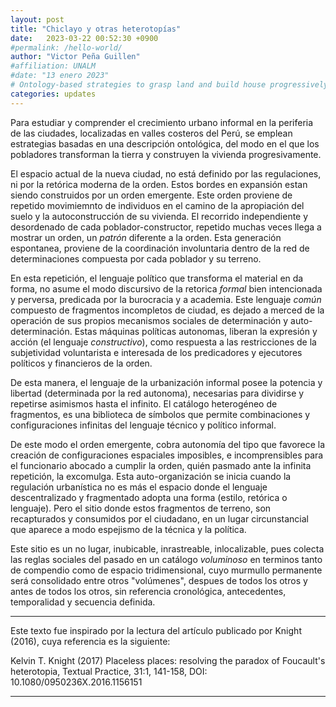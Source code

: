 ```yaml
---
layout: post
title: "Chiclayo y otras heterotopías"
date:   2023-03-22 00:52:30 +0900
#permalink: /hello-world/
author: "Victor Peña Guillen"
#affiliation: UNALM
#date: "13 enero 2023"
# Ontology-based strategies to grasp land and build house progressively
categories: updates
---
```


Para estudiar y comprender el crecimiento urbano informal en la periferia de las ciudades, localizadas en valles costeros del Perú, se emplean estrategias basadas en una descripción ontológica, del modo en el que los pobladores transforman la tierra y construyen la vivienda progresivamente.

El espacio actual de la nueva ciudad, no está definido por las regulaciones, ni por la retórica moderna de la orden.
Estos bordes en expansión estan siendo construidos por un orden emergente.
Este orden proviene de repetido movimiemnto de individuos en el camino de la apropiación del suelo y la autoconstrucción de su vivienda.
El recorrido independiente y desordenado de cada poblador-constructor, repetido muchas veces llega a mostrar un orden, un _patrón_ diferente a la orden.
Esta generación espontanea, proviene de la coordinación involuntaria dentro de la red de determinaciones compuesta por cada poblador y su terreno.

En esta repetición, el lenguaje político que transforma el material en  da forma, no asume el modo discursivo de la retorica _formal_ bien intencionada y perversa, predicada por la burocracia y a academia.
Este lenguaje _común_ compuesto de fragmentos incompletos de ciudad, es dejado a merced de la operación de sus propios mecanismos sociales de determinación y auto-determinación.
Estas máquinas políticas autonomas, liberan la expresión y acción (el lenguaje _constructivo_), como respuesta a las restricciones de la subjetividad voluntarista e interesada de los predicadores y ejecutores políticos y financieros de la orden.

De esta manera, el lenguaje de la urbanización informal posee la potencia y libertad (determinada por la red autonoma), necesarias para dividirse y repetirse asimismos hasta el infinito.
El catálogo heterogéneo de fragmentos, es una biblioteca de símbolos que permite combinaciones y configuraciones infinitas del lenguaje técnico y político informal.

De este modo el orden emergente, cobra autonomía del tipo que favorece la creación de configuraciones espaciales imposibles, e incomprensibles para el funcionario abocado a cumplir la orden, quién pasmado ante la infinita repetición, la excomulga.
Esta auto-organización se inicia cuando la regulación urbanística no es más el espacio donde el lenguaje descentralizado y fragmentado adopta una forma (estilo, retórica o lenguaje). Pero el sitio donde estos fragmentos de terreno, son recapturados y consumidos por el ciudadano, en un lugar circunstancial que aparece a modo espejismo de la técnica y la política.

Este sitio es un no lugar, inubicable, inrastreable, inlocalizable, pues colecta las reglas sociales del pasado en un catálogo _voluminoso_ en terminos tanto de compendio como de espacio tridimensional, cuyo murmullo permanente será consolidado entre otros "volúmenes", despues de todos los otros y antes de todos los otros, sin referencia cronológica, antecedentes, temporalidad y secuencia definida.

---
Este texto fue inspirado por la lectura del artículo publicado por Knight (2016), cuya referencia es la siguiente:

Kelvin T. Knight (2017) Placeless places: resolving the paradox of Foucault's heterotopia, Textual Practice, 31:1, 141-158, DOI: 10.1080/0950236X.2016.1156151

---
